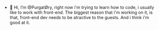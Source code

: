- 👋 Hi, I’m @PurgatØry, right now i'm trying to learn how to code, i usually like to work with front-end.
The biggest reason that i'm working on it, is that, front-end dev needs to be atractive to the guests. And i think i'm good at it.
